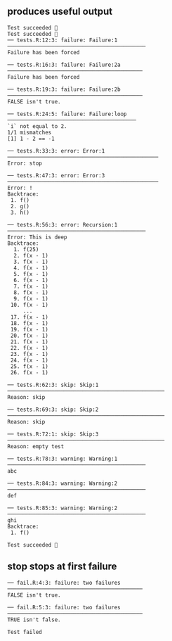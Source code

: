 ## produces useful output

    Test succeeded 🥇
    Test succeeded 🎊
    ── tests.R:12:3: failure: Failure:1 ────────────────────────────────────────────
    Failure has been forced
    
    ── tests.R:16:3: failure: Failure:2a ───────────────────────────────────────────
    Failure has been forced
    
    ── tests.R:19:3: failure: Failure:2b ───────────────────────────────────────────
    FALSE isn't true.
    
    ── tests.R:24:5: failure: Failure:loop ─────────────────────────────────────────
    `i` not equal to 2.
    1/1 mismatches
    [1] 1 - 2 == -1
    
    ── tests.R:33:3: error: Error:1 ────────────────────────────────────────────────
    Error: stop
    
    ── tests.R:47:3: error: Error:3 ────────────────────────────────────────────────
    Error: !
    Backtrace:
     1. f()
     2. g()
     3. h()
    
    ── tests.R:56:3: error: Recursion:1 ────────────────────────────────────────────
    Error: This is deep
    Backtrace:
      1. f(25)
      2. f(x - 1)
      3. f(x - 1)
      4. f(x - 1)
      5. f(x - 1)
      6. f(x - 1)
      7. f(x - 1)
      8. f(x - 1)
      9. f(x - 1)
     10. f(x - 1)
         ...
     17. f(x - 1)
     18. f(x - 1)
     19. f(x - 1)
     20. f(x - 1)
     21. f(x - 1)
     22. f(x - 1)
     23. f(x - 1)
     24. f(x - 1)
     25. f(x - 1)
     26. f(x - 1)
    
    ── tests.R:62:3: skip: Skip:1 ──────────────────────────────────────────────────
    Reason: skip
    
    ── tests.R:69:3: skip: Skip:2 ──────────────────────────────────────────────────
    Reason: skip
    
    ── tests.R:72:1: skip: Skip:3 ──────────────────────────────────────────────────
    Reason: empty test
    
    ── tests.R:78:3: warning: Warning:1 ────────────────────────────────────────────
    abc
    
    ── tests.R:84:3: warning: Warning:2 ────────────────────────────────────────────
    def
    
    ── tests.R:85:3: warning: Warning:2 ────────────────────────────────────────────
    ghi
    Backtrace:
     1. f()
    
    Test succeeded 🌈

## stop stops at first failure

    ── fail.R:4:3: failure: two failures ───────────────────────────────────────────
    FALSE isn't true.
    
    ── fail.R:5:3: failure: two failures ───────────────────────────────────────────
    TRUE isn't false.
    
    Test failed 

